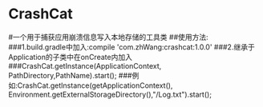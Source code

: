 # CrashCat
#一个用于捕获应用崩溃信息写入本地存储的工具类
##使用方法:
###1.build.gradle中加入:compile 'com.zhWang:crashcat:1.0.0'
###2.继承于Application的子类中在onCreate内加入
###CrashCat.getInstance(ApplicationContext, PathDirectory,PathName).start();
###例如:CrashCat.getInstance(getApplicationContext(), Environment.getExternalStorageDirectory(),"/Log.txt").start();
